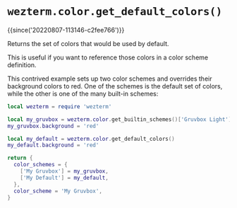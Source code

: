 # `wezterm.color.get_default_colors()`

{{since('20220807-113146-c2fee766')}}

Returns the set of colors that would be used by default.

This is useful if you want to reference those colors in a color scheme
definition.

This contrived example sets up two color schemes and overrides their background
colors to red.  One of the schemes is the default set of colors, while the
other is one of the many built-in schemes:

```lua
local wezterm = require 'wezterm'

local my_gruvbox = wezterm.color.get_builtin_schemes()['Gruvbox Light']
my_gruvbox.background = 'red'

local my_default = wezterm.color.get_default_colors()
my_default.background = 'red'

return {
  color_schemes = {
    ['My Gruvbox'] = my_gruvbox,
    ['My Default'] = my_default,
  },
  color_scheme = 'My Gruvbox',
}
```
